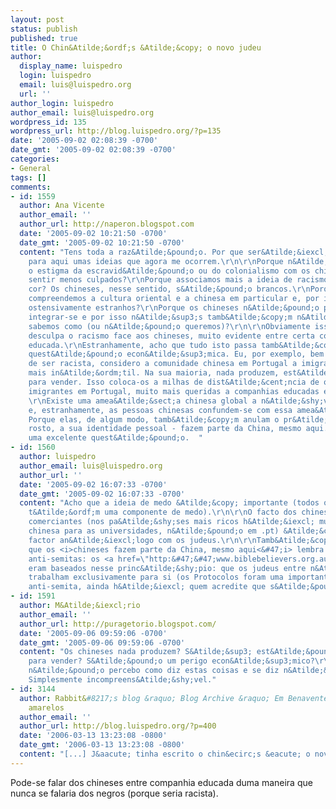 ```yaml
---
layout: post
status: publish
published: true
title: O Chin&Atilde;&ordf;s &Atilde;&copy; o novo judeu
author:
  display_name: luispedro
  login: luispedro
  email: luis@luispedro.org
  url: ''
author_login: luispedro
author_email: luis@luispedro.org
wordpress_id: 135
wordpress_url: http://blog.luispedro.org/?p=135
date: '2005-09-02 02:08:39 -0700'
date_gmt: '2005-09-02 02:08:39 -0700'
categories:
- General
tags: []
comments:
- id: 1559
  author: Ana Vicente
  author_email: ''
  author_url: http://naperon.blogspot.com
  date: '2005-09-02 10:21:50 -0700'
  date_gmt: '2005-09-02 10:21:50 -0700'
  content: "Tens toda a raz&Atilde;&pound;o. Por que ser&Atilde;&iexcl;? Vou mandar
    para aqui umas ideias que agora me ocorrem.\r\n\r\nPorque n&Atilde;&pound;o temos
    o estigma da escravid&Atilde;&pound;o ou do colonialismo com os chineses, fazendo-nos
    sentir menos culpados?\r\nPorque associamos mais a ideia de racismo &Atilde;&nbsp;
    cor? Os chineses, nesse sentido, s&Atilde;&pound;o brancos.\r\nPorque n&Atilde;&pound;o
    compreendemos a cultura oriental e a chinesa em particular e, por isso, s&Atilde;&pound;o-nos
    ostensivamente estranhos?\r\nPorque os chineses n&Atilde;&pound;o parecem querer
    integrar-se e por isso n&Atilde;&sup3;s tamb&Atilde;&copy;m n&Atilde;&pound;o
    sabemos como (ou n&Atilde;&pound;o queremos)?\r\n\r\nObviamente isso n&Atilde;&pound;o
    desculpa o racismo face aos chineses, muito evidente entre certa companhia bem
    educada.\r\nEstranhamente, acho que tudo isto passa tamb&Atilde;&copy;m por uma
    quest&Atilde;&pound;o econ&Atilde;&sup3;mica. Eu, por exemplo, bem educada e longe
    de ser racista, considero a comunidade chinesa em Portugal a imigra&Atilde;&sect;&Atilde;&pound;o
    mais in&Atilde;&ordm;til. Na sua maioria, nada produzem, est&Atilde;&pound;o c&Atilde;&iexcl;
    para vender. Isso coloca-os a milhas de dist&Atilde;&cent;ncia de outras comunidades
    imigrantes em Portugal, muito mais queridas a companhias educadas e de esquerda.
    \r\nExiste uma amea&Atilde;&sect;a chinesa global a n&Atilde;&shy;vel econ&Atilde;&sup3;mico
    e, estranhamente, as pessoas chinesas confundem-se com essa amea&Atilde;&sect;a.
    Porque elas, de algum modo, tamb&Atilde;&copy;m anulam o pr&Atilde;&sup3;prio
    rosto, a sua identidade pessoal - fazem parte da China, mesmo aqui. \r\n&Atilde;&permil;
    uma excelente quest&Atilde;&pound;o.  "
- id: 1560
  author: luispedro
  author_email: luis@luispedro.org
  author_url: ''
  date: '2005-09-02 16:07:33 -0700'
  date_gmt: '2005-09-02 16:07:33 -0700'
  content: "Acho que a ideia de medo &Atilde;&copy; importante (todos os racismos
    t&Atilde;&ordf;m uma componente de medo).\r\n\r\nO facto dos chineses serem tradicionalmente
    comerciantes (nos pa&Atilde;&shy;ses mais ricos h&Atilde;&iexcl; muita imigra&Atilde;&sect;&Atilde;&pound;o
    chinesa para as universidades, n&Atilde;&pound;o em .pt) &Atilde;&copy; outro
    factor an&Atilde;&iexcl;logo com os judeus.\r\n\r\nTamb&Atilde;&copy;m o argumento
    que os <i>chineses fazem parte da China, mesmo aqui<&#47;i> lembra os argumentos
    anti-semitas: os <a href=\"http:&#47;&#47;www.biblebelievers.org.au&#47;przion1.htm\">Protocolos<&#47;a>
    eram baseados nesse princ&Atilde;&shy;pio: que os judeus entre n&Atilde;&sup3;s
    trabalham exclusivamente para si (os Protocolos foram uma importante fic&Atilde;&sect;&Atilde;&pound;o
    anti-semita, ainda h&Atilde;&iexcl; quem acredite que s&Atilde;&pound;o verdadeiros)."
- id: 1591
  author: M&Atilde;&iexcl;rio
  author_email: ''
  author_url: http://puragetorio.blogspot.com/
  date: '2005-09-06 09:59:06 -0700'
  date_gmt: '2005-09-06 09:59:06 -0700'
  content: "Os chineses nada produzem? S&Atilde;&sup3; est&Atilde;&pound;o c&Atilde;&iexcl;
    para vender? S&Atilde;&pound;o um perigo econ&Atilde;&sup3;mico?\r\n\r\nAna Vicente,
    n&Atilde;&pound;o percebo como diz estas coisas e se diz n&Atilde;&pound;o racista.
    Simplesmente incompreens&Atilde;&shy;vel."
- id: 3144
  author: Rabbit&#8217;s blog &raquo; Blog Archive &raquo; Em Benavente, contra os
    amarelos
  author_email: ''
  author_url: http://blog.luispedro.org/?p=400
  date: '2006-03-13 13:23:08 -0800'
  date_gmt: '2006-03-13 13:23:08 -0800'
  content: "[...] J&aacute; tinha escrito o chin&ecirc;s &eacute; o novo judeu. [...]"
---
```

<p>Pode-se falar dos chineses entre companhia educada duma maneira que nunca se falaria dos negros (porque seria racista).</p>
